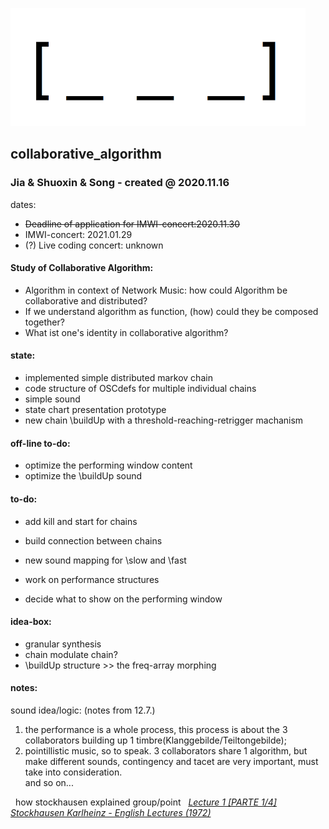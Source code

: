 <img src="https://github.com/luuiii/collaborative_algorithm/blob/master/empty_array_nil.png" height="189" width="472"> <br>
## collaborative_algorithm
### Jia & Shuoxin & Song - created @ 2020.11.16

dates:
- ~~Deadline of application for IMWI-concert:2020.11.30~~
- IMWI-concert: 2021.01.29
- (?) Live coding concert: unknown

#### Study of Collaborative Algorithm: <br>
- Algorithm in context of Network Music: how could Algorithm be collaborative and distributed?
- If we understand algorithm as function, (how) could they be composed together?
- What ist one's identity in collaborative algorithm?

#### state: <br>
- implemented simple distributed markov chain
- code structure of OSCdefs for multiple individual chains
- simple sound
- state chart presentation prototype
- new chain \buildUp with a threshold-reaching-retrigger machanism

#### off-line to-do:
- optimize the performing window content
- optimize the \buildUp sound

#### to-do:
- add kill and start for chains
- build connection between chains

- new sound mapping for \slow and \fast 
- work on performance structures

- decide what to show on the performing window

#### idea-box:
- granular synthesis
- chain modulate chain?
- \buildUp structure >> the freq-array morphing



#### notes:
sound idea/logic: (notes from 12.7.) <br>
1. the performance is a whole process, this process is about the 3 collaborators building up 1 timbre(Klanggebilde/Teiltongebilde);<br>
2. pointillistic music, so to speak. 3 collaborators share 1 algorithm, but make different sounds, contingency and tacet are very important, must take into consideration. <br>
and so on...

&nbsp; how stockhausen explained group/point &nbsp; <i>[Lecture 1 [PARTE 1/4] Stockhausen Karlheinz - English Lectures (1972)](https://www.youtube.com/watch?v=lYmMXB0e17E)<i> <br>

